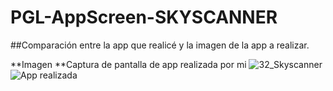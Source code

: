 # PGL-AppScreen-SKYSCANNER
##Comparación entre la app que realicé y la imagen de la app a realizar.
  
**Imagen                                                                                                **Captura de pantalla de app realizada por mi
![32_Skyscanner](https://github.com/user-attachments/assets/17474647-46dc-4a8d-ae44-63a3555522f6)        ![App realizada](https://github.com/user-attachments/assets/c2adfe5c-6c0f-4a20-9f14-9b79fa330c8b)

